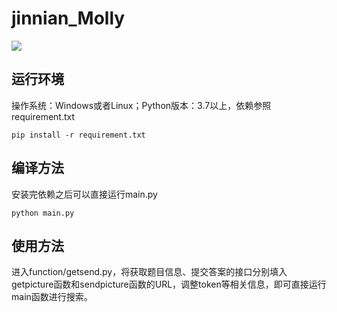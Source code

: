 # jinnian_Molly
![](https://img.shields.io/badge/language-Python-blue.svg)
## 运行环境
操作系统：Windows或者Linux；Python版本：3.7以上，依赖参照requirement.txt

```pip install -r requirement.txt```
## 编译方法
安装完依赖之后可以直接运行main.py

```python main.py```
## 使用方法
进入function/getsend.py，将获取题目信息、提交答案的接口分别填入getpicture函数和sendpicture函数的URL，调整token等相关信息，即可直接运行main函数进行搜索。
